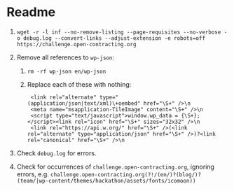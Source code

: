 # Readme

1. `wget -r -l inf --no-remove-listing --page-requisites --no-verbose -o debug.log --convert-links --adjust-extension -e robots=off https://challenge.open-contracting.org`
1. Remove all references to `wp-json`:

    1. `rm -rf wp-json en/wp-json`
    1. Replace each of these with nothing:

            <link rel="alternate" type="(application/json|text/xml)\+oembed" href="\S+" />\n
            <meta name="msapplication-TileImage" content="\S+" />\n
            <script type="text/javascript">window.wp_data = {\S+};</script><link rel="icon" href="\S+" sizes="32x32" />\n
            <link rel="https://api.w.org/" href="\S+" />(<link rel="alternate" type="application/json" href="\S+" />)?<link rel="canonical" href="\S+" />\n

1. Check `debug.log` for errors.
1. Check for occurrences of `challenge.open-contracting.org`, ignoring errors, e.g. `challenge.open-contracting.org(?!/(en/)?(blog/)?(team/|wp-content/themes/hackathon/assets/fonts/icomoon))`
